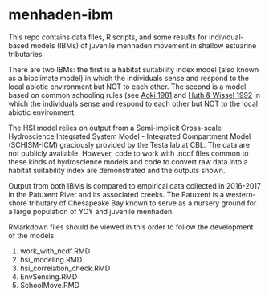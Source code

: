 # menhaden-ibm

This repo contains data files, R scripts, and some results for individual-based models (IBMs) of juvenile menhaden movement in shallow estuarine tributaries. 

There are two IBMs: the first is a habitat suitability index model (also known as a bioclimate model) in which the individuals sense and respond to the local abiotic environment but NOT to each other. The second is a model based on common schooling rules (see [Aoki 1981](https://www.jstage.jst.go.jp/article/suisan1932/48/8/48_8_1081/_article) and [Huth & Wissel 1992](https://www.sciencedirect.com/science/article/abs/pii/S0022519305806812) in which the individuals sense and respond to each other but NOT to the local abiotic environment.

The HSI model relies on output from a Semi-implicit Cross-scale Hydroscience Integrated System Model - Integrated Compartment Model (SCHISM-ICM) graciously provided by the Testa lab at CBL. The data are not publicly available. However, code to work with .ncdf files common to these kinds of hydroscience models and code to convert raw data into a habitat suitability index are demonstrated and the outputs shown.

Output from both IBMs is compared to empirical data collected in 2016-2017 in the Patuxent River and its associated creeks. The Patuxent is a western-shore tributary of Chesapeake Bay known to serve as a nursery ground for a large population of YOY and juvenile menhaden.

RMarkdown files should be viewed in this order to follow the development of the models:
1. work_with_ncdf.RMD
2. hsi_modeling.RMD
3. hsi_correlation_check.RMD
4. EnvSensing.RMD
5. SchoolMove.RMD
